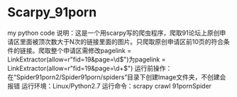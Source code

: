 # Scarpy_91porn
my python code
说明：这是一个用scarpy写的爬虫程序，爬取91论坛上原创申请区里面被顶次数大于N次的链接里面的图片。只爬取原创申请区前10页的符合条件的链接。爬取整个申请区需修改pagelink = LinkExtractor(allow=r"fid=19&page=\d$")为pagelink = LinkExtractor(allow=r"fid=19&page=\d+$")
运行前操作：在“Spider91porn2/Spider91porn/spiders”目录下创建Image文件夹，不创建会报错
运行环境：Linux/Python2.7
运行命令：scrapy crawl 91pornSpider
